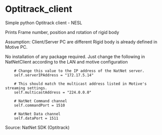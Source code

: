# Optitrack_client 

Simple python Optitrack client - NESL

Prints Frame number, position and rotation of rigid body

Assumption: 
Client/Server PC are different
Rigid body is already defined in Motive PC.

No installation of any package required. 
Just change the following  in NatNetClient according to the LAN and motive configuration

        # Change this value to the IP address of the NatNet server.
        self.serverIPAddress = "172.17.5.14"

        # This should match the multicast address listed in Motive's streaming settings.
        self.multicastAddress = "224.0.0.0"

        # NatNet Command channel
        self.commandPort = 1510
        
        # NatNet Data channel     
        self.dataPort = 1511
        
Source: NatNet SDK (Optitrack)
